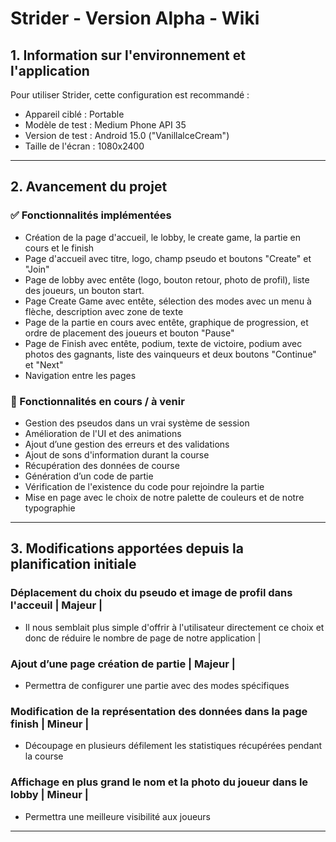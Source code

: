 # Strider - Version Alpha - Wiki

## 1. Information sur l'environnement et l'application  
Pour utiliser Strider, cette configuration est recommandé :
- Appareil ciblé : Portable
- Modèle de test : Medium Phone API 35
- Version de test : Android 15.0 ("VanillalceCream") 
- Taille de l'écran : 1080x2400

---

## 2. Avancement du projet  

### ✅ Fonctionnalités implémentées  
- Création de la page d'accueil, le lobby, le create game, la partie en cours et le finish
- Page d'accueil avec titre, logo, champ pseudo et boutons "Create" et "Join"  
- Page de lobby avec entête (logo, bouton retour, photo de profil), liste des joueurs, un bouton start.
- Page Create Game avec entête, sélection des modes avec un menu à flèche, description avec zone de texte
- Page de la partie en cours avec entête, graphique de progression, et ordre de placement des joueurs et bouton "Pause"
- Page de Finish avec entête, podium, texte de victoire, podium avec photos des gagnants, liste des vainqueurs et deux boutons "Continue" et "Next"
- Navigation entre les pages 

### 🔄 Fonctionnalités en cours / à venir  
- Gestion des pseudos dans un vrai système de session  
- Amélioration de l'UI et des animations  
- Ajout d’une gestion des erreurs et des validations  
- Ajout de sons d'information durant la course
- Récupération des données de course
- Génération d’un code de partie
- Vérification de l'existence du code pour rejoindre la partie
- Mise en page avec le choix de notre palette de couleurs et de notre typographie 

---

## 3. Modifications apportées depuis la planification initiale  


### Déplacement du choix du pseudo et image de profil dans l'acceuil | Majeur | 
- Il nous semblait plus simple d'offrir à l'utilisateur directement ce choix et donc de réduire le nombre de page de notre application |

### Ajout d’une page création de partie | Majeur | 
- Permettra de configurer une partie avec des modes spécifiques 

### Modification de la représentation des données dans la page finish  | Mineur |
- Découpage en plusieurs défilement les statistiques récupérées pendant la course 

### Affichage en plus grand le nom et la photo du joueur dans le lobby  | Mineur |
- Permettra une meilleure visibilité aux joueurs
---

